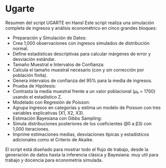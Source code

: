 # Ugarte
  Resumen del script UGARTE en Hansl
  Este script realiza una simulación completa de ingresos y análisis econométrico en cinco grandes bloques:
- Preparación y Simulación de Datos:
- Crea 1,000 observaciones con ingresos simulados de distribución normal.
- Define estadísticas descriptivas para calcular márgenes de error y desviación estándar.
- Tamaño Muestral e Intervalos de Confianza:
- Calcula el tamaño muestral necesario (con y sin corrección por población finita).
- Genera intervalos de confianza del 95% para la media de ingresos.
- Prueba de Hipótesis:
- Contrasta la media muestral frente a un valor poblacional (𝜇₀ = 1700) usando el estadístico Z.
- Modelado con Regresión de Poisson:
- Agrupa ingresos en categorías y estima un modelo de Poisson con tres variables explicativas (X1, X2, X3).
- Estimación Bayesiana con Gibbs Sampling:
- Simula distribuciones posteriores de los coeficientes (β0 a β3) con 1,000 iteraciones.
- Imprime estimaciones medias, desviaciones típicas y estadísticos adicionales como el Criterio de Akaike.

El script está diseñado para mostrar todo el flujo de trabajo, desde la generación de datos hasta la inferencia clásica y Bayesiana. muy util para trabajo y docencia para econometría simulada.
